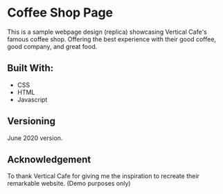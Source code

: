 # Coffee Shop Page

This is a sample webpage design (replica) showcasing Vertical Cafe's famous coffee shop. Offering the best experience with their good coffee, good company, and great food.

## Built With:

- CSS
- HTML
- Javascript

## Versioning

June 2020 version.

## Acknowledgement

To thank Vertical Cafe for giving me the inspiration to recreate their remarkable website. (Demo purposes only)
